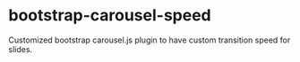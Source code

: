 # bootstrap-carousel-speed
Customized bootstrap carousel.js plugin to have custom transition speed for slides.
